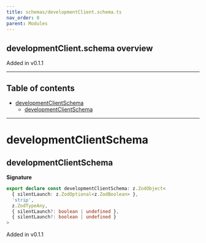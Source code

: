```yaml
---
title: schemas/developmentClient.schema.ts
nav_order: 8
parent: Modules
---
```


## developmentClient.schema overview

Added in v0.1.1

---

<h2 class="text-delta">Table of contents</h2>

- [developmentClientSchema](#developmentclientschema)
  - [developmentClientSchema](#developmentclientschema-1)

---

# developmentClientSchema

## developmentClientSchema

**Signature**

```ts
export declare const developmentClientSchema: z.ZodObject<
  { silentLaunch: z.ZodOptional<z.ZodBoolean> },
  'strip',
  z.ZodTypeAny,
  { silentLaunch?: boolean | undefined },
  { silentLaunch?: boolean | undefined }
>
```

Added in v0.1.1
